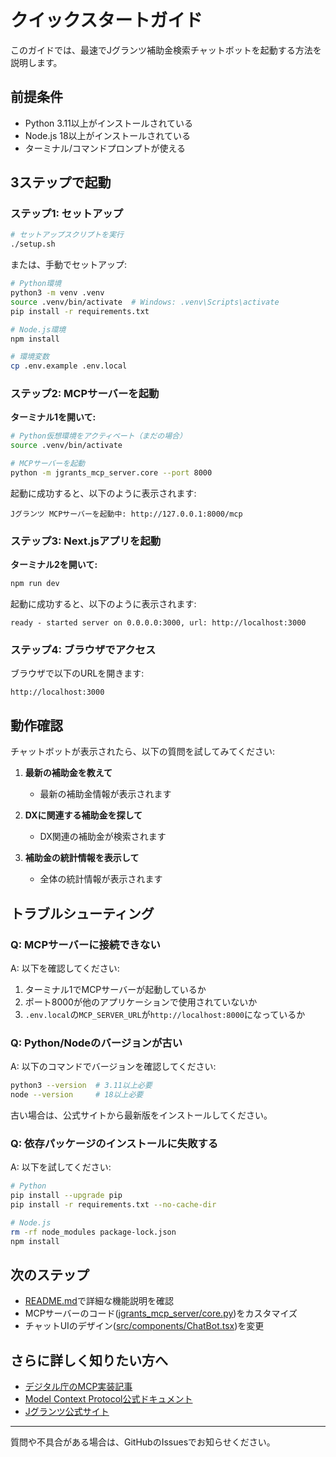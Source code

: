 # クイックスタートガイド

このガイドでは、最速でJグランツ補助金検索チャットボットを起動する方法を説明します。

## 前提条件

- Python 3.11以上がインストールされている
- Node.js 18以上がインストールされている
- ターミナル/コマンドプロンプトが使える

## 3ステップで起動

### ステップ1: セットアップ

```bash
# セットアップスクリプトを実行
./setup.sh
```

または、手動でセットアップ:

```bash
# Python環境
python3 -m venv .venv
source .venv/bin/activate  # Windows: .venv\Scripts\activate
pip install -r requirements.txt

# Node.js環境
npm install

# 環境変数
cp .env.example .env.local
```

### ステップ2: MCPサーバーを起動

**ターミナル1を開いて:**

```bash
# Python仮想環境をアクティベート（まだの場合）
source .venv/bin/activate

# MCPサーバーを起動
python -m jgrants_mcp_server.core --port 8000
```

起動に成功すると、以下のように表示されます:

```
Jグランツ MCPサーバーを起動中: http://127.0.0.1:8000/mcp
```

### ステップ3: Next.jsアプリを起動

**ターミナル2を開いて:**

```bash
npm run dev
```

起動に成功すると、以下のように表示されます:

```
ready - started server on 0.0.0.0:3000, url: http://localhost:3000
```

### ステップ4: ブラウザでアクセス

ブラウザで以下のURLを開きます:

```
http://localhost:3000
```

## 動作確認

チャットボットが表示されたら、以下の質問を試してみてください:

1. **最新の補助金を教えて**
   - 最新の補助金情報が表示されます

2. **DXに関連する補助金を探して**
   - DX関連の補助金が検索されます

3. **補助金の統計情報を表示して**
   - 全体の統計情報が表示されます

## トラブルシューティング

### Q: MCPサーバーに接続できない

A: 以下を確認してください:
1. ターミナル1でMCPサーバーが起動しているか
2. ポート8000が他のアプリケーションで使用されていないか
3. `.env.local`の`MCP_SERVER_URL`が`http://localhost:8000`になっているか

### Q: Python/Nodeのバージョンが古い

A: 以下のコマンドでバージョンを確認してください:

```bash
python3 --version  # 3.11以上必要
node --version     # 18以上必要
```

古い場合は、公式サイトから最新版をインストールしてください。

### Q: 依存パッケージのインストールに失敗する

A: 以下を試してください:

```bash
# Python
pip install --upgrade pip
pip install -r requirements.txt --no-cache-dir

# Node.js
rm -rf node_modules package-lock.json
npm install
```

## 次のステップ

- [README.md](README.md)で詳細な機能説明を確認
- MCPサーバーのコード([jgrants_mcp_server/core.py](jgrants_mcp_server/core.py))をカスタマイズ
- チャットUIのデザイン([src/components/ChatBot.tsx](src/components/ChatBot.tsx))を変更

## さらに詳しく知りたい方へ

- [デジタル庁のMCP実装記事](https://note.com/digital_gov/)
- [Model Context Protocol公式ドキュメント](https://modelcontextprotocol.io)
- [Jグランツ公式サイト](https://www.jgrants-portal.go.jp)

---

質問や不具合がある場合は、GitHubのIssuesでお知らせください。
